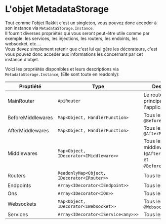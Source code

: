 # L'objet MetadataStorage
Tout comme l'objet Rakkit c'est un singleton, vous pouvez donc acceder à son instance via `MetadataStorage.Instance`.  
Il fournit diverses propriétés qui vous seront peut-être utile comme par exemple: les services, les injections, les routers, les endoints, les websocket, etc....  
Vous devez simplement retenir que c'est lui qui gère les décorateurs, c'est vous pouvez donc acceder aux informations les concernant par cet instance d'objet.

Voici les propriétés disponibles et leurs descriptions via `MetadataStorage.Instance`, (Elle sont toute en readonly):

| Proptiété | Type | Description |
| --- | --- | --- |
| MainRouter | `ApiRouter` | Le routeur principale de l'application `/` |
| BeforeMiddlewares | `Map<Object, HandlerFunction>` | Tous les `@BeforeMiddleware` |
| AfterMiddlewares | `Map<Object, HandlerFunction>` | Tous les `@AfterMiddleware` |
| Middlewares | `Map<Object, IDecorator<IMiddleware>>` | Tous les middlewares (`@AfterMiddleware` et `@BeforeMiddleware`) |
| Routers | `ReadonlyMap<Object, IDecorator<IRouter>>` | Tous les `@Router` |
| Endpoints | `Array<IDecorator<IEndpoint>>` | Tous les `@Endpoint` |
| Ons | `Array<IDecorator<IOn>>` | Tous les `@On` |
| Websockets | `Map<Object, IDecorator<IWebsocket>>` | Tous les `@Websocket` |
| Services | `Array<IDecorator<IService<any>>>` | Tous les `@Service` |
